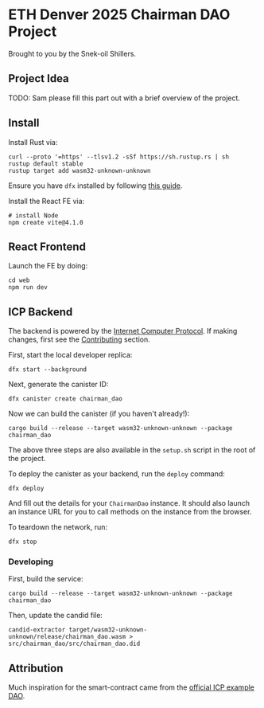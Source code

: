 # ETH Denver 2025 Chairman DAO Project

Brought to you by the Snek-oil Shillers.

## Project Idea

TODO: Sam please fill this part out with a brief overview of the project.

## Install

Install Rust via:

```shell
curl --proto '=https' --tlsv1.2 -sSf https://sh.rustup.rs | sh
rustup default stable
rustup target add wasm32-unknown-unknown
```

Ensure you have `dfx` installed by following [this guide](https://internetcomputer.org/docs/current/developer-docs/getting-started/install).

Install the React FE via:

```shell
# install Node
npm create vite@4.1.0
```

## React Frontend

Launch the FE by doing:

```shell
cd web
npm run dev
```

## ICP Backend

The backend is powered by the [Internet Computer Protocol](https://internetcomputer.org/).
If making changes, first see the [Contributing](#Developing) section.

First, start the local developer replica:

```shell
dfx start --background
```

Next, generate the canister ID:

```shell
dfx canister create chairman_dao
```

Now we can build the canister (if you haven't already!):

```shell
cargo build --release --target wasm32-unknown-unknown --package chairman_dao
```

The above three steps are also available in the `setup.sh` script in the root of the project.

To deploy the canister as your backend, run the `deploy` command:

```shell
dfx deploy
```

And fill out the details for your `ChairmanDao` instance.
It should also launch an instance URL for you to call methods on the instance from the browser.

To teardown the network, run:

```
dfx stop
```

### Developing

First, build the service:

```shell
cargo build --release --target wasm32-unknown-unknown --package chairman_dao
```

Then, update the candid file:

```shell
candid-extractor target/wasm32-unknown-unknown/release/chairman_dao.wasm > src/chairman_dao/src/chairman_dao.did
```

## Attribution

Much inspiration for the smart-contract came from the [official ICP example DAO](https://github.com/dfinity/examples/tree/master/rust/basic_dao).
